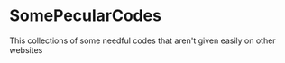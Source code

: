 # SomePecularCodes
This collections of some needful codes that aren't given easily on other websites
